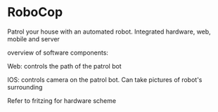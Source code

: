 # RoboCop
Patrol your house with an automated robot. Integrated hardware, web, mobile and server

overview of software components:

Web: controls the path of the patrol bot

IOS: controls camera on the patrol bot. Can take pictures of robot's surrounding

Refer to fritzing for hardware scheme
